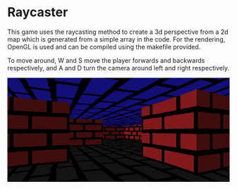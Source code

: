 # Raycaster

This game uses the raycasting method to create a 3d perspective from a 2d map which is generated from a simple array in the code. For the rendering, OpenGL is used and can be compiled using the makefile provided.

To move around, W and S move the player forwards and backwards respectively, and A and D turn the camera around left and right respectively. 

![Game Image](screenshot.png)
